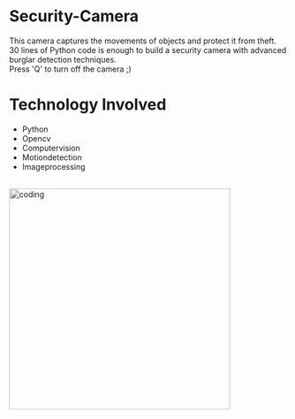 # Security-Camera
This camera captures the movements of objects and protect it from theft.<br> 
30 lines of Python code is enough to build a security camera with advanced burglar detection techniques.<br>
Press 'Q' to turn off the camera ;) 
# Technology Involved
- Python 
- Opencv 
- Computervision 
- Motiondetection 
- Imageprocessing

<br> 
<img alt="coding" width="400" src="https://i.pinimg.com/originals/1d/19/80/1d19807590683341b67c770284e2d3e8.gif">


